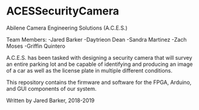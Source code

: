 # ACESSecurityCamera

Abilene Camera Engineering Solutions (A.C.E.S.)

Team Members:
  -Jared Barker
  -Daytrieon Dean
  -Sandra Martinez
  -Zach Moses
  -Griffin Quintero

A.C.E.S. has been tasked with designing a
security camera that will survey an entire
parking lot and be capable of identifying and
producing an image of a car as well as the
license plate in multiple different conditions.

This repository contains the firmware and software for the FPGA, Arduino, and GUI components of our system.

Written by Jared Barker, 2018-2019
